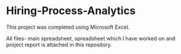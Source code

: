 # Hiring-Process-Analytics
This project was completed using Microsoft Excel. 

All files- main spreadsheet, spreadsheet which I have worked on and project report is attached in this repository.
